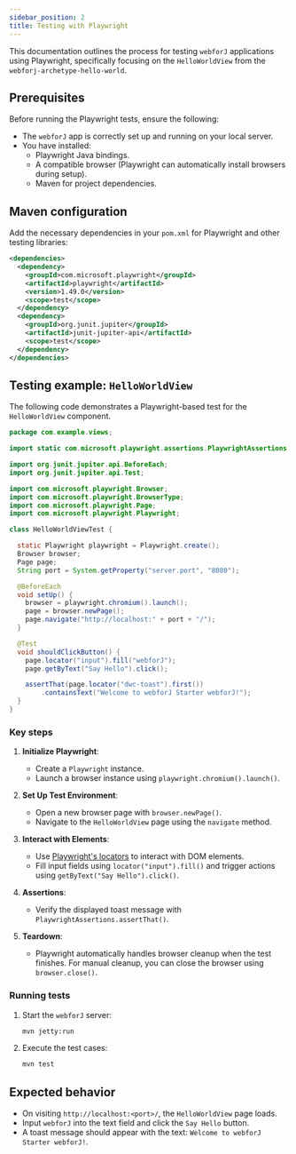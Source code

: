 ```yaml
---
sidebar_position: 2
title: Testing with Playwright
---
```


This documentation outlines the process for testing `webforJ` applications using Playwright, specifically focusing on the `HelloWorldView` from the `webforj-archetype-hello-world`.

## Prerequisites

Before running the Playwright tests, ensure the following:
- The `webforJ` app is correctly set up and running on your local server.
- You have installed:
  - Playwright Java bindings.
  - A compatible browser (Playwright can automatically install browsers during setup).
  - Maven for project dependencies.

## Maven configuration

Add the necessary dependencies in your `pom.xml` for Playwright and other testing libraries:

```xml
<dependencies>
  <dependency>
    <groupId>com.microsoft.playwright</groupId>
    <artifactId>playwright</artifactId>
    <version>1.49.0</version>
    <scope>test</scope>
  </dependency>
  <dependency>
    <groupId>org.junit.jupiter</groupId>
    <artifactId>junit-jupiter-api</artifactId>
    <scope>test</scope>
  </dependency>
</dependencies>
```

## Testing example: `HelloWorldView`

The following code demonstrates a Playwright-based test for the `HelloWorldView` component.

```java
package com.example.views;

import static com.microsoft.playwright.assertions.PlaywrightAssertions.assertThat;

import org.junit.jupiter.api.BeforeEach;
import org.junit.jupiter.api.Test;

import com.microsoft.playwright.Browser;
import com.microsoft.playwright.BrowserType;
import com.microsoft.playwright.Page;
import com.microsoft.playwright.Playwright;

class HelloWorldViewTest {

  static Playwright playwright = Playwright.create();
  Browser browser;
  Page page;
  String port = System.getProperty("server.port", "8080");

  @BeforeEach
  void setUp() {
    browser = playwright.chromium().launch(); 
    page = browser.newPage();
    page.navigate("http://localhost:" + port + "/");
  }

  @Test
  void shouldClickButton() {
    page.locator("input").fill("webforJ");
    page.getByText("Say Hello").click();

    assertThat(page.locator("dwc-toast").first())
        .containsText("Welcome to webforJ Starter webforJ!");
  }
}
```

### Key steps

1. **Initialize Playwright**:
   - Create a `Playwright` instance.
   - Launch a browser instance using `playwright.chromium().launch()`.

2. **Set Up Test Environment**:
   - Open a new browser page with `browser.newPage()`.
   - Navigate to the `HelloWorldView` page using the `navigate` method.

3. **Interact with Elements**:
   - Use [Playwright's locators](https://playwright.dev/java/docs/api/class-locator) to interact with DOM elements.
   - Fill input fields using `locator("input").fill()` and trigger actions using `getByText("Say Hello").click()`.

4. **Assertions**:
   - Verify the displayed toast message with `PlaywrightAssertions.assertThat()`.

5. **Teardown**:
   - Playwright automatically handles browser cleanup when the test finishes. For manual cleanup, you can close the browser using `browser.close()`.

### Running tests

1. Start the `webforJ` server:
   ```bash
   mvn jetty:run
   ```

2. Execute the test cases:
   ```bash
   mvn test
   ```

## Expected behavior

- On visiting `http://localhost:<port>/`, the `HelloWorldView` page loads.
- Input `webforJ` into the text field and click the `Say Hello` button.
- A toast message should appear with the text: `Welcome to webforJ Starter webforJ!`.
